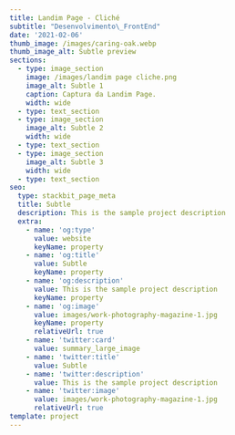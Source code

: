 ```yaml
---
title: Landim Page - Cliché
subtitle: "Desenvolvimento\_FrontEnd"
date: '2021-02-06'
thumb_image: /images/caring-oak.webp
thumb_image_alt: Subtle preview
sections:
  - type: image_section
    image: /images/landim page cliche.png
    image_alt: Subtle 1
    caption: Captura da Landim Page.
    width: wide
  - type: text_section
  - type: image_section
    image_alt: Subtle 2
    width: wide
  - type: text_section
  - type: image_section
    image_alt: Subtle 3
    width: wide
  - type: text_section
seo:
  type: stackbit_page_meta
  title: Subtle
  description: This is the sample project description
  extra:
    - name: 'og:type'
      value: website
      keyName: property
    - name: 'og:title'
      value: Subtle
      keyName: property
    - name: 'og:description'
      value: This is the sample project description
      keyName: property
    - name: 'og:image'
      value: images/work-photography-magazine-1.jpg
      keyName: property
      relativeUrl: true
    - name: 'twitter:card'
      value: summary_large_image
    - name: 'twitter:title'
      value: Subtle
    - name: 'twitter:description'
      value: This is the sample project description
    - name: 'twitter:image'
      value: images/work-photography-magazine-1.jpg
      relativeUrl: true
template: project
---
```

